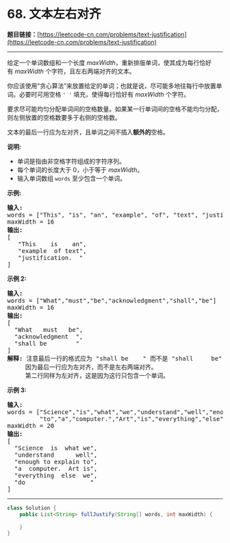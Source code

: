 # 68. 文本左右对齐

**题目链接：**[https://leetcode-cn.com/problems/text-justification](https://leetcode-cn.com/problems/text-justification)

---

<div class="content__1Y2H">
 <div class="notranslate">
  <p>给定一个单词数组和一个长度&nbsp;<em>maxWidth</em>，重新排版单词，使其成为每行恰好有&nbsp;<em>maxWidth</em>&nbsp;个字符，且左右两端对齐的文本。</p> 
  <p>你应该使用“贪心算法”来放置给定的单词；也就是说，尽可能多地往每行中放置单词。必要时可用空格&nbsp;<code>' '</code>&nbsp;填充，使得每行恰好有 <em>maxWidth</em>&nbsp;个字符。</p> 
  <p>要求尽可能均匀分配单词间的空格数量。如果某一行单词间的空格不能均匀分配，则左侧放置的空格数要多于右侧的空格数。</p> 
  <p>文本的最后一行应为左对齐，且单词之间不插入<strong>额外的</strong>空格。</p> 
  <p><strong>说明:</strong></p> 
  <ul> 
   <li>单词是指由非空格字符组成的字符序列。</li> 
   <li>每个单词的长度大于 0，小于等于&nbsp;<em>maxWidth</em>。</li> 
   <li>输入单词数组 <code>words</code>&nbsp;至少包含一个单词。</li> 
  </ul> 
  <p><strong>示例:</strong></p> 
  <pre class="language-text"><strong>输入:</strong>
words = ["This", "is", "an", "example", "of", "text", "justification."]
maxWidth = 16
<strong>输出:</strong>
[
&nbsp; &nbsp;"This &nbsp; &nbsp;is &nbsp; &nbsp;an",
&nbsp; &nbsp;"example &nbsp;of text",
&nbsp; &nbsp;"justification. &nbsp;"
]
</pre> 
  <p><strong>示例&nbsp;2:</strong></p> 
  <pre class="language-text"><strong>输入:</strong>
words = ["What","must","be","acknowledgment","shall","be"]
maxWidth = 16
<strong>输出:</strong>
[
&nbsp; "What &nbsp; must &nbsp; be",
&nbsp; "acknowledgment &nbsp;",
&nbsp; "shall be &nbsp; &nbsp; &nbsp; &nbsp;"
]
<strong>解释: </strong>注意最后一行的格式应为 "shall be    " 而不是 "shall     be",
&nbsp;    因为最后一行应为左对齐，而不是左右两端对齐。       
     第二行同样为左对齐，这是因为这行只包含一个单词。
</pre> 
  <p><strong>示例&nbsp;3:</strong></p> 
  <pre class="language-text"><strong>输入:</strong>
words = ["Science","is","what","we","understand","well","enough","to","explain",
&nbsp;        "to","a","computer.","Art","is","everything","else","we","do"]
maxWidth = 20
<strong>输出:</strong>
[
&nbsp; "Science &nbsp;is &nbsp;what we",
  "understand &nbsp; &nbsp; &nbsp;well",
&nbsp; "enough to explain to",
&nbsp; "a &nbsp;computer. &nbsp;Art is",
&nbsp; "everything &nbsp;else &nbsp;we",
&nbsp; "do &nbsp; &nbsp; &nbsp; &nbsp; &nbsp; &nbsp; &nbsp; &nbsp; &nbsp;"
]
</pre> 
 </div>
</div>

---

```java
class Solution {
    public List<String> fullJustify(String[] words, int maxWidth) {
        
    }
}
```